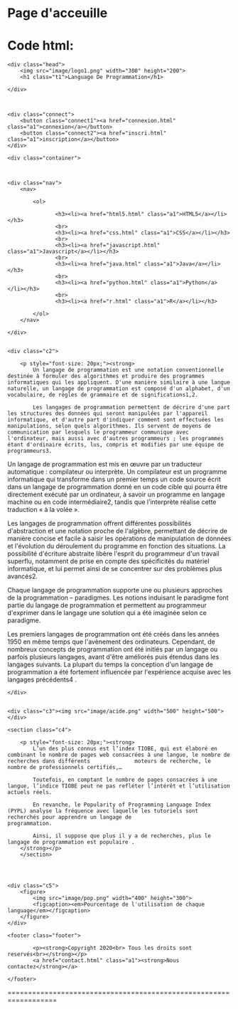 
# Page d'acceuille 


# Code html:


<!DOCTYPE html>
<html>
<head>
	<title>Acceuil</title>
	<link rel="stylesheet" type="text/css" href="page.css">
</head>
<body>
	
	<div class="head">
	  	<img src="image/logo1.png" width="300" height="200">
	  	<h1 class="t1">Language De Programmation</h1>
	
	</div>



	<div class="connect">
		<button class="connect1"><a href="connexion.html" class="a1">connexion</a></button>
        <button class="connect2"><a href="inscri.html" class="a1">inscription</a></button>
	</div>

    <div class="container">



	<div class="nav">
	    <nav>
	  	
	  	    <ol>
	  	        
	  		       <h3><li><a href="html5.html" class="a1">HTML5</a></li></h3>
                   <br>
	  		       <h3><li><a href="css.html" class="a1">CSS</a></li></h3>
                   <br>
	  		       <h3><li><a href="javascript.html" class="a1">Javascript</a></li></h3>
                   <br>
	  		       <h3><li><a href="java.html" class="a1">Java</a></li></h3>
                   <br>
	  	           <h3><li><a href="python.html" class="a1">Python</a></li></h3>
                   <br>
	  		       <h3><li><a href="r.html" class="a1">R</a></li></h3>
	  		    
	  	    </ol>
        </nav>
	    
    </div>


    <div class="c2">
    	
    	<p style="font-size: 20px;"><strong>
    		Un langage de programmation est une notation conventionnelle destinée à formuler des algorithmes et produire des programmes informatiques qui les appliquent. D'une manière similaire à une langue naturelle, un langage de programmation est composé d'un alphabet, d'un vocabulaire, de règles de grammaire et de significations1,2.

            Les langages de programmation permettent de décrire d'une part les structures des données qui seront manipulées par l'appareil informatique, et d'autre part d'indiquer comment sont effectuées les manipulations, selon quels algorithmes. Ils servent de moyens de communication par lesquels le programmeur communique avec l'ordinateur, mais aussi avec d'autres programmeurs ; les programmes étant d'ordinaire écrits, lus, compris et modifiés par une équipe de programmeurs3.

Un langage de programmation est mis en œuvre par un traducteur automatique : compilateur ou interprète. Un compilateur est un programme informatique qui transforme dans un premier temps un code source écrit dans un langage de programmation donné en un code cible qui pourra être directement exécuté par un ordinateur, à savoir un programme en langage machine ou en code intermédiaire2, tandis que l’interprète réalise cette traduction « à la volée ».

Les langages de programmation offrent différentes possibilités d'abstraction et une notation proche de l'algèbre, permettant de décrire de manière concise et facile à saisir les opérations de manipulation de données et l'évolution du déroulement du programme en fonction des situations. La possibilité d'écriture abstraite libère l'esprit du programmeur d'un travail superflu, notamment de prise en compte des spécificités du matériel informatique, et lui permet ainsi de se concentrer sur des problèmes plus avancés2.

Chaque langage de programmation supporte une ou plusieurs approches de la programmation – paradigmes. Les notions induisant le paradigme font partie du langage de programmation et permettent au programmeur d'exprimer dans le langage une solution qui a été imaginée selon ce paradigme.

Les premiers langages de programmation ont été créés dans les années 1950 en même temps que l'avènement des ordinateurs. Cependant, de nombreux concepts de programmation ont été initiés par un langage ou parfois plusieurs langages, avant d'être améliorés puis étendus dans les langages suivants. La plupart du temps la conception d'un langage de programmation a été fortement influencée par l'expérience acquise avec les langages précédents4 .
    	</strong></p>
    
    </div>


    <div class="c3"><img src="image/acide.png" width="500" height="500"></div>	

    <section class="c4">
    	
    	<p style="font-size: 20px;"><strong>
    		L’un des plus connus est l’index TIOBE, qui est élaboré en combinant le nombre de pages web consacrées à une langue, le nombre de recherches dans différents              moteurs de recherche, le nombre de professionnels certifiés,… 

            Toutefois, en comptant le nombre de pages consacrées à une langue, l’indice TIOBE peut ne pas refléter l’intérêt et l’utilisation actuels réels. 

            En revanche, le Popularity of Programming Language Index (PYPL) analyse la fréquence avec laquelle les tutoriels sont recherchés pour apprendre un langage de                    programmation. 

            Ainsi, il suppose que plus il y a de recherches, plus le langage de programmation est populaire .
    	</strong></p>
        </section>
     



    <div class="c5">
    	<figure>
    	    <img src="image/pop.png" width="400" height="300">
    	    <figcaption><em>Pourcentage de l'utilisation de chaque language</em></figcaption>
        </figure>
    </div>
</div>
    


    <footer class="footer">
    	
    		<p><strong>Copyright 2020<br> Tous les droits sont reservés<br></strong></p>
            <a href="contact.html" class="a1"><strong>Nous contactez</strong></a>
    	
    </footer>

	
	

</body>
</html>


==================================================================


